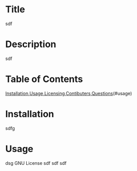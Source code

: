 # Title
sdf

# Description
sdf

# Table of Contents
[Installation,Usage,Licensing,Contibuters,Questions](#installation)(#usage)

# Installation
sdfg
# Usage
dsg
GNU License
sdf
sdf
sdf